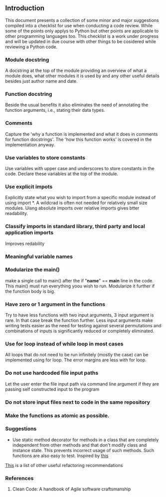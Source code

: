 ## Introduction

This document presents a collection of some minor and major suggestions compiled into a checklist for use when conducting a code review. While some of the points only applys to Python but other points are applicable to other programming languages too. This checklist is a work under progress and will be updated in due course with other things to be cosidered while reviewing a Python code.

### Module docstring
A docstring at the top of the module providing an overview of what a module does, what other modules it is used by and any other useful details besides just author name and date. 

### Function docstring
Beside the usual benefits it also eliminates the need of annotating the function arguments, i.e., stating their data types.

### Comments
Capture the 'why a function is implemented and what it does in comments for function docstrings'. The 'how this function works' is covered in the implementation anyway. 

### Use variables to store constants
Use variables with upper case and underscores to store constants in the code. Declare these variables at the top of the module.

### Use explicit impots 
Explicitly state what you wish to import from a specific module instead of using import *. A wildcrad is often not needed for relatively small size modules. Uisng absolute imports over relative imports gives btter readability.

### Classify imports in standard library, third party and local application imports
Improves redability 

### Meaningful variable names

### Modularize the main()
make a single call to main() after the if "__name__" == __main__ line in the code. This main() must run everything yoou wish to run. Modularize it further if the function body is big.

### Have zero or 1 argument in the functions
Try to have less functions with two input arguments, 3 input argument is rare. In that case break the function further. Less input arguments make writing tests easier as the need for testing against several permutations and combinations of inputs is significantly reduced or completely eliminated.

### Use for loop instead of while loop in most cases
All loops that do not need to be run infinitely (mostly the case) can be implemented using for loop. The error margins are less with for loop.

### Do not use hardcoded file input paths
Let the user enter the file input path via command line argument if they are passing self constructed input to the program 

### Do not store input files next to code in the same repository

### Make the functions as atomic as possible.

### Suggestions

- Use static method decorator for methods in a class that are completely independent from other methods and that don't modify class and instance state. This prevents incorrect usage of such methods. Such functions are also easy to test. Inspired by [this](https://realpython.com/instance-class-and-static-methods-demystified/) 

[This](https://alan-turing-institute.github.io/rse-course/html/module07_construction_and_design/07_03_refactoring.html#list-of-known-refactorings) is a list of other useful refactoring recommendations 

### References
1. Clean Code: A handbook of Agile software craftsmanship
